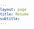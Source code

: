 ```yaml
---
layout: page
title: Resume
subtitle:
---
```


<html lang="en">
<head>
    <meta charset="UTF-8">
    <meta name="viewport" content="width=device-width, initial-scale=1.0">
    <title>RESUME PDF in HTML</title>
    <style>
        body, html {
            height: 100%;
            margin: 0;
            padding: 0;
            font-family: Arial, sans-serif;
        }

        .container {
            display: flex;
            flex-direction: column;
            align-items: center;
            justify-content: center;
            height: 100%;
            padding: 10px;
            box-sizing: border-box;
        }

        .pdf {
            width: 100%;
            max-width: 1000px;
            aspect-ratio: 4 / 3;
            border: 1px solid #ccc;
        }

        h1, h3 {
            text-align: center;
            margin: 10px 0;
        }

        h1 {
            color: green;
        }

        @media (max-width: 1000px) {
            .pdf {
                width: 100%;
                height: auto;
            }
        }
    </style>

</head>
<body>
    <div class="container">
        <object class="pdf" data="/assets/pdf/Resume of Emerald for Integration Specialist 161224.pdf" type="application/pdf">
            <p>Your browser does not support PDFs. Please download the PDF to view it: <a href="/assets/pdf/Resume of Emerald for Integration Specialist 161224.pdf">Download PDF</a>.</p>
        </object>
    </div>
</body>
</html>
<!-- Full: https://github.com/EmeraldPhyu/emeraldphyu.github.io/blob/master/assets/pdf/Resume_Emerald_PHH_010824.pdf -->
<!-- Test: PDF "https://media.geeksforgeeks.org/wp-content/cdn-uploads/20210101201653/PDF.pdf" -->
